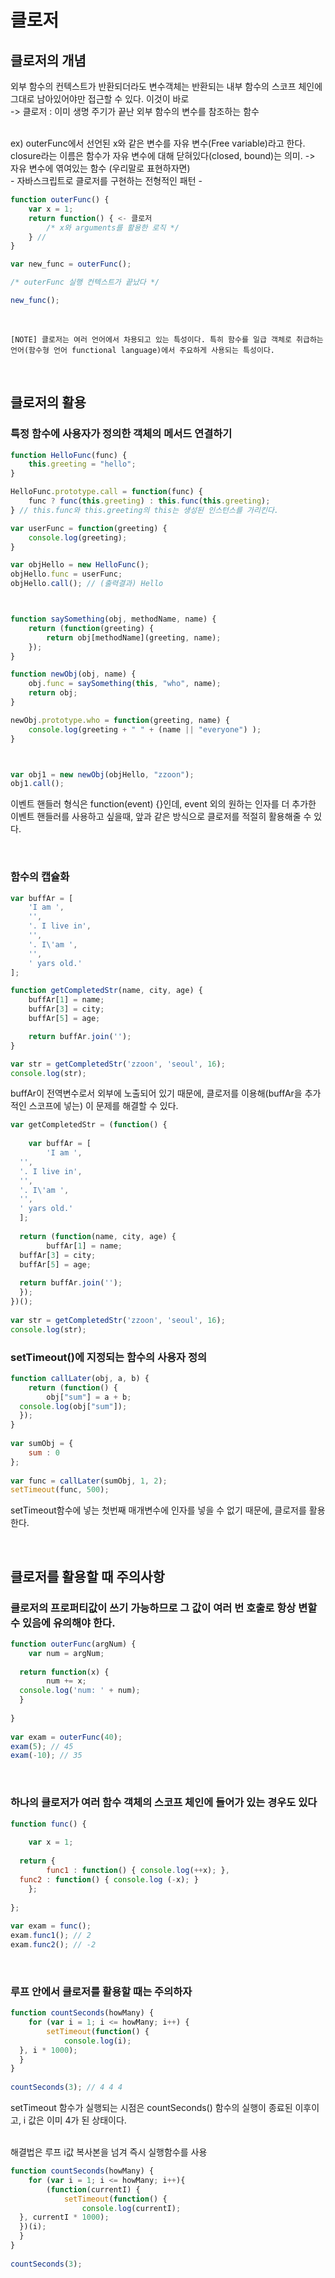 # 클로저

## 클로저의 개념

외부 함수의 컨텍스트가 반환되더라도 변수객체는 반환되는 내부 함수의 스코프 체인에 그대로 남아있어야만 접근할 수 있다.
이것이 바로
<br>
-> 클로저
: 이미 생명 주기가 끝난 외부 함수의 변수를 참조하는 함수

<br>
ex)
outerFunc에서 선언된  x와 같은 변수를 자유 변수(Free variable)라고 한다. closure라는 이름은 함수가 자유 변수에 대해 닫혀있다(closed, bound)는 의미. -> 자유 변수에 엮여있는 함수 (우리말로 표현하자면)

<br>
- 자바스크립트로 클로저를 구현하는 전형적인 패턴 -

```javascript
function outerFunc() {
	var x = 1;
	return function() { <- 클로저
		/* x와 arguments를 활용한 로직 */
	} // 
}

var new_func = outerFunc();

/* outerFunc 실행 컨텍스트가 끝났다 */

new_func();
```

<br>

```
[NOTE] 클로저는 여러 언어에서 차용되고 있는 특성이다. 특히 함수를 일급 객체로 취급하는 언어(함수형 언어 functional language)에서 주요하게 사용되는 특성이다.
```

<br>

## 클로저의 활용

### 특정 함수에 사용자가 정의한 객체의 메서드 연결하기

```javascript
function HelloFunc(func) {
	this.greeting = "hello";
}

HelloFunc.prototype.call = function(func) {
	func ? func(this.greeting) : this.func(this.greeting);
} // this.func와 this.greeting의 this는 생성된 인스턴스를 가리킨다.

var userFunc = function(greeting) {
	console.log(greeting);
}

var objHello = new HelloFunc();
objHello.func = userFunc;
objHello.call(); // (출력결과) Hello



function saySomething(obj, methodName, name) {
	return (function(greeting) {
		return obj[methodName](greeting, name);
	});
}

function newObj(obj, name) {
	obj.func = saySomething(this, "who", name);
	return obj;
}

newObj.prototype.who = function(greeting, name) {
	console.log(greeting + " " + (name || "everyone") );
}



var obj1 = new newObj(objHello, "zzoon");
obj1.call();
```

이벤트 핸들러 형식은 function(event) {}인데, event 외의 원하는 인자를 더 추가한 이벤트 핸들러를 사용하고 싶을때, 앞과 같은 방식으로 클로저를 적절히 활용해줄 수 있다.

<br>

### 함수의 캡슐화

```javascript
var buffAr = [
	'I am ',
	'',
	'. I live in',
	'',
	'. I\'am ',
	'',
	' yars old.'
];

function getCompletedStr(name, city, age) {
	buffAr[1] = name;
	buffAr[3] = city;
	buffAr[5] = age;

	return buffAr.join('');
}

var str = getCompletedStr('zzoon', 'seoul', 16);
console.log(str);
```

buffAr이 전역변수로서 외부에 노출되어 있기 때문에, 클로저를 이용해(buffAr을 추가적인 스코프에 넣는) 이 문제를 해결할 수 있다.

```javascript
var getCompletedStr = (function() {  
  
    var buffAr = [  
        'I am ',  
  '',  
  '. I live in',  
  '',  
  '. I\'am ',  
  '',  
  ' yars old.'  
  ];  
  
  return (function(name, city, age) {  
        buffAr[1] = name;  
  buffAr[3] = city;  
  buffAr[5] = age;  
  
  return buffAr.join('');  
  });  
})();  
  
var str = getCompletedStr('zzoon', 'seoul', 16);  
console.log(str);
```


### setTimeout()에 지정되는 함수의 사용자 정의

```javascript
function callLater(obj, a, b) {  
    return (function() {  
        obj["sum"] = a + b;  
  console.log(obj["sum"]);  
  });  
}  
  
var sumObj = {  
    sum : 0  
};  
  
var func = callLater(sumObj, 1, 2);  
setTimeout(func, 500);
```

setTimeout함수에 넣는 첫번째 매개변수에 인자를 넣을 수 없기 때문에, 클로저를 활용한다.

<br>

## 클로저를 활용할 때 주의사항

### 클로저의 프로퍼티값이 쓰기 가능하므로 그 값이 여러 번 호출로 항상 변할 수 있음에 유의해야 한다.

```javascript
function outerFunc(argNum) {  
    var num = argNum;  
  
  return function(x) {  
        num += x;  
  console.log('num: ' + num);  
  }  
  
}  
  
var exam = outerFunc(40);  
exam(5); // 45  
exam(-10); // 35
```

<br>

### 하나의 클로저가 여러 함수 객체의 스코프 체인에 들어가 있는 경우도 있다

```javascript
function func() {  
  
    var x = 1;  
  
  return {  
        func1 : function() { console.log(++x); },  
  func2 : function() { console.log (-x); }  
    };  
  
};  
  
var exam = func();  
exam.func1(); // 2  
exam.func2(); // -2
```

<br>

### 루프 안에서 클로저를 활용할 때는 주의하자

```javascript
function countSeconds(howMany) {  
    for (var i = 1; i <= howMany; i++) {  
        setTimeout(function() {  
            console.log(i);  
  }, i * 1000);  
  }  
}  
  
countSeconds(3); // 4 4 4
```

setTimeout 함수가 실행되는 시점은 countSeconds() 함수의 실행이 종료된 이후이고, i 값은 이미 4가 된 상태이다.

<br>
해결법은 루프 i값 복사본을 넘겨 즉시 실행함수를 사용

```javascript
function countSeconds(howMany) {  
    for (var i = 1; i <= howMany; i++){  
        (function(currentI) {  
            setTimeout(function() {  
                console.log(currentI);  
  }, currentI * 1000);  
  })(i);  
  }  
}  
  
countSeconds(3);
```
